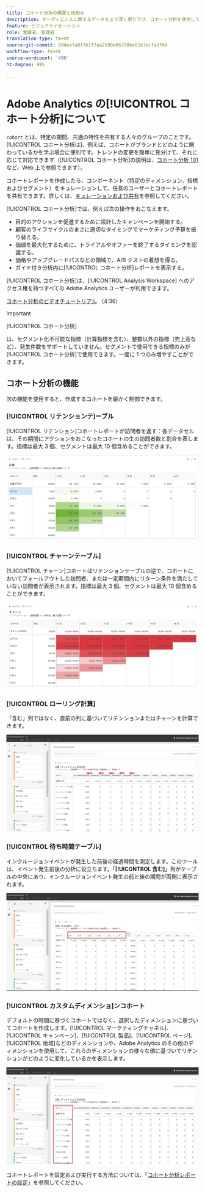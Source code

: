 ```yaml
---
title: コホート分析の概要と仕組み
description: オーディエンスに関するデータをより深く掘り下げ、コホート分析を使用して関連グループに分類します。 Analysis Workspace のコホート分析について説明します。
feature: ビジュアライゼーション
role: 営業者、管理者
translation-type: tm+mt
source-git-commit: 894ee7a8f761f7aa2590e06708be82e7ecfa3f6d
workflow-type: tm+mt
source-wordcount: '496'
ht-degree: 99%

---
```



# Adobe Analytics の[!UICONTROL コホート分析]について

*`cohort`* とは、特定の期間、共通の特性を共有する人々のグループのことです。[!UICONTROL コホート分析は]、例えば、コホートがブランドとどのように関わっているかを学ぶ場合に便利です。トレンドの変更を簡単に見分けて、それに応じて対応できます（[!UICONTROL コホート分析]の説明は、[コホート分析 101](https://en.wikipedia.org/wiki/Cohort_analysis) など、Web 上で参照できます）。

コホートレポートを作成したら、コンポーネント（特定のディメンション、指標およびセグメント）をキュレーションして、任意のユーザーとコホートレポートを共有できます。詳しくは、[キュレーションおよび共有](/help/analyze/analysis-workspace/curate-share/curate.md)を参照してください。

[!UICONTROL コホート分析]では、例えば次の操作をおこなえます。

* 目的のアクションを促進するために設計したキャンペーンを開始する。
* 顧客のライフサイクルのまさに適切なタイミングでマーケティング予算を振り替える。
* 価値を最大化するために、トライアルやオファーを終了するタイミングを認識する。
* 価格やアップグレードパスなどの領域で、A/B テストの着想を得る。
* ガイド付き分析内に[!UICONTROL コホート分析]レポートを表示する。

[!UICONTROL コホート分析]は、[!UICONTROL Analysis Workspace] へのアクセス権を持つすべての Adobe Analytics ユーザーが利用できます。

[コホート分析のビデオチュートリアル](https://docs.adobe.com/content/help/ja/analytics-learn/tutorials/analysis-workspace/cohort-analysis/cohort-analysis-workspace.html) （4:36）

>[!IMPORTANT]
>
>[!UICONTROL コホート分析]
>
>は、セグメント化不可能な指標（計算指標を含む）、整数以外の指標（売上高など）、発生件数をサポートしていません。セグメントで使用できる指標のみが
>[!UICONTROL コホート分析]で使用できます。一度に 1 つのみ増やすことができます。

## コホート分析の機能

次の機能を使用すると、作成するコホートを細かく制御できます。

### [!UICONTROL リテンションテ]ーブル

[!UICONTROL リテンション]コホートレポートが訪問者を返す：各データセルは、その期間にアクションをおこなったコホートの生の訪問者数と割合を表します。指標は最大 3 個、セグメントは最大 10 個含めることができます。

![](assets/retention-report.png)

### [!UICONTROL チャーンテーブル]

[!UICONTROL チャーン]コホートはリテンションテーブルの逆で、コホートにおいてフォールアウトした訪問者、または一定期間内にリターン条件を満たしていない訪問者が表示されます。指標は最大 3 個、セグメントは最大 10 個含めることができます。

![](assets/churn-report.png)

### [!UICONTROL ローリング計算]

「含む」列ではなく、直前の列に基づいてリテンションまたはチャーンを計算できます。

![](assets/cohort-rolling-calculation.png)

### [!UICONTROL 待ち時間テーブル]

インクルージョンイベントが発生した前後の経過時間を測定します。このツールは、イベント発生前後の分析に役立ちます。「**[!UICONTROL 含む]**」列がテーブルの中央にあり、インクルージョンイベント発生の前と後の期間が両側に表示されます。

![](assets/cohort-latency.png)

### [!UICONTROL カスタムディメンショ]ンコホート

デフォルトの時間に基づくコホートではなく、選択したディメンションに基づいてコホートを作成します。[!UICONTROL マーケティングチャネル]、[!UICONTROL キャンペーン]、[!UICONTROL 製品]、[!UICONTROL ページ]、[!UICONTROL 地域]などのディメンションや、Adobe Analytics のその他のディメンションを使用して、これらのディメンションの様々な値に基づいてリテンションがどのように変化しているかを表示します。

![](assets/cohort-customizable-cohort-row.png)

コホートレポートを設定および実行する方法については、「[コホート分析レポートの設定](/help/analyze/analysis-workspace/visualizations/cohort-table/t-cohort.md)」を参照してください。

